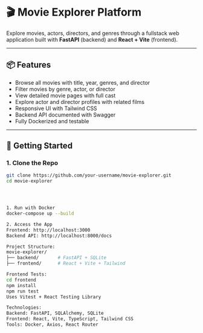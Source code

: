 # 🎬 Movie Explorer Platform

Explore movies, actors, directors, and genres through a fullstack web application built with **FastAPI** (backend) and **React + Vite** (frontend).

---

## 📦 Features

- Browse all movies with title, year, genres, and director
- Filter movies by genre, actor, or director
- View detailed movie pages with full cast
- Explore actor and director profiles with related films
- Responsive UI with Tailwind CSS
- Backend API documented with Swagger
- Fully Dockerized and testable

---

## 🚀 Getting Started

### 1. Clone the Repo
```bash
git clone https://github.com/your-username/movie-explorer.git
cd movie-explorer




1. Run with Docker
docker-compose up --build

2. Access the App
Frontend: http://localhost:3000
Backend API: http://localhost:8000/docs

Project Structure:
movie-explorer/
├── backend/       # FastAPI + SQLite
├── frontend/      # React + Vite + Tailwind

Frontend Tests:
cd frontend
npm install
npm run test
Uses Vitest + React Testing Library

Technologies:
Backend: FastAPI, SQLAlchemy, SQLite
Frontend: React, Vite, TypeScript, Tailwind CSS
Tools: Docker, Axios, React Router
